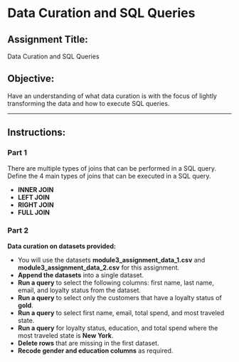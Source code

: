 <h1><b>Data Curation and SQL Queries</b></h1>

<h2><b>Assignment Title:</b></h2>
<p>Data Curation and SQL Queries</p>

<h2><b>Objective:</b></h2>
<p>Have an understanding of what data curation is with the focus of lightly transforming the data and how to execute SQL queries.</p>

<hr>

<h2><b>Instructions:</b></h2>

<h3><b>Part 1</b></h3>

<p>There are multiple types of joins that can be performed in a SQL query. Define the 4 main types of joins that can be executed in a SQL query.</p>
<ul>
    <li><b>INNER JOIN</b></li>
    <li><b>LEFT JOIN</b></li>
    <li><b>RIGHT JOIN</b></li>
    <li><b>FULL JOIN</b></li>
</ul>

<h3><b>Part 2</b></h3>

<p><b>Data curation on datasets provided:</b></p>
<ul>
    <li>You will use the datasets <b>module3_assignment_data_1.csv</b> and <b>module3_assignment_data_2.csv</b> for this assignment.</li>
    <li><b>Append the datasets</b> into a single dataset.</li>
    <li><b>Run a query</b> to select the following columns: first name, last name, email, and loyalty status from the dataset.</li>
    <li><b>Run a query</b> to select only the customers that have a loyalty status of <b>gold</b>.</li>
    <li><b>Run a query</b> to select first name, email, total spend, and most traveled state.</li>
    <li><b>Run a query</b> for loyalty status, education, and total spend where the most traveled state is <b>New York</b>.</li>
    <li><b>Delete rows</b> that are missing in the first dataset.</li>
    <li><b>Recode gender and education columns</b> as required.</li>
</ul>
